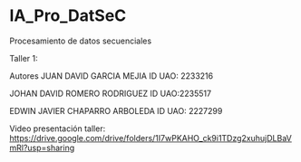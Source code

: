 # IA_Pro_DatSeC
Procesamiento de datos secuenciales

Taller 1:

Autores
JUAN DAVID GARCIA MEJIA ID UAO: 2233216

JOHAN DAVID ROMERO RODRIGUEZ ID UAO:2235517

EDWIN JAVIER CHAPARRO ARBOLEDA ID UAO: 2227299


Video presentación taller:
https://drive.google.com/drive/folders/1I7wPKAHO_ck9i1TDzg2xuhujDLBaVmRl?usp=sharing



